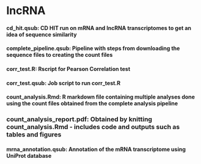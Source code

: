 # lncRNA

#### cd_hit.qsub: CD HIT run on mRNA and lncRNA transcriptomes to get an idea of sequence similarity

#### complete_pipeline.qsub: Pipeline with steps from downloading the sequence files to creating the count files

#### corr_test.R: Rscript for Pearson Correlation test 

#### corr_test.qsub: Job script to run corr_test.R

#### count_analysis.Rmd: R markdown file containing multiple analyses done using the count files obtained from the complete analysis pipeline 

### count_analysis_report.pdf: Obtained by knitting count_analysis.Rmd - includes code and outputs such as tables and figures 

#### mrna_annotation.qsub: Annotation of the mRNA transcriptome using UniProt database
